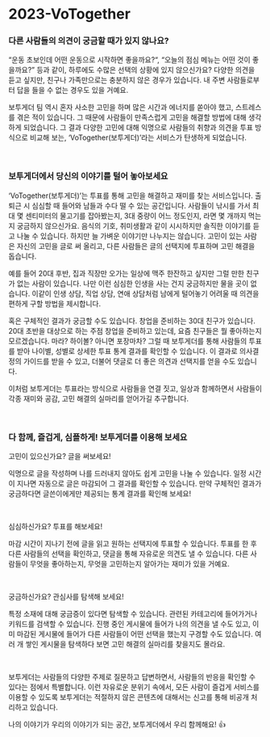 # 2023-VoTogether

### 다른 사람들의 의견이 궁금할 때가 있지 않나요?

“운동 초보인데 어떤 운동으로 시작하면 좋을까요?“, “오늘의 점심 메뉴는 어떤 것이 좋을까요?” 등과 같이, 하루에도 수많은 선택의 상황에 있지 않으신가요? 다양한 의견을 듣고 싶지만, 친구나 가족만으로는 충분하지 않은 경우가 있습니다. 내 주변 사람들로부터 답을 들을 수 없는 경우도 있을 거예요.

보투게더 팀 역시 혼자 사소한 고민을 하며 많은 시간과 에너지를 쏟아야 했고, 스트레스를 겪은 적이 있습니다. 그 때문에 사람들이 만족스럽게 고민을 해결할 방법에 대해 생각하게 되었습니다.
그 결과 다양한 고민에 대해 익명으로 사람들의 취향과 의견을 투표 방식으로 비교해 보는, ‘VoTogether(보투게더)’라는 서비스가 탄생하게 되었습니다.

<br>

### 보투게더에서 당신의 이야기를 털어 놓아보세요

‘VoTogether(보투게더)’는 투표를 통해 고민을 해결하고 재미를 찾는 서비스입니다.
출퇴근 시 심심할 때 들어와 남들과 수다 떨 수 있는 공간입니다. 사람들이 낚시를 가서 최대 몇 센티미터의 물고기를 잡아봤는지, 3대 중량이 어느 정도인지, 라면 몇 개까지 먹는지 궁금하지 않으신가요. 음식의 기호, 취미생활과 같이 시시하지만 솔직한 이야기를 듣고 나눌 수 있습니다.
하지만 늘 가벼운 이야기만 나누지는 않습니다. 고민이 있는 사람은 자신의 고민을 글로 써 올리고, 다른 사람들은 글의 선택지에 투표하며 고민 해결을 돕습니다.

예를 들어 20대 후반, 집과 직장만 오가는 일상에 맥주 한잔하고 싶지만 그럴 만한 친구가 없는 사람이 있습니다. 나만 이런 심심한 인생을 사는 건지 궁금하지만 물을 곳이 없습니다. 이같이 인생 상담, 직업 상담, 연애 상담처럼 남에게 털어놓기 어려울 때 의견을 편하게 구할 방법을 제시합니다.

혹은 구체적인 결과가 궁금할 수도 있습니다. 창업을 준비하는 30대 친구가 있습니다. 20대 초반을 대상으로 하는 주점 창업을 준비하고 있는데, 요즘 친구들은 뭘 좋아하는지 모르겠습니다. 마라? 하이볼? 아니면 포장마차? 그럴 때 보투게더를 통해 사람들의 투표를 받아 나이별, 성별로 상세한 투표 통계 결과를 확인할 수 있습니다. 이 결과로 의사결정의 가이드를 받을 수 있고, 더불어 댓글로 더 좋은 의견과 선택지를 얻을 수도 있습니다.

이처럼 보투게더는 투표라는 방식으로 사람들을 연결 짓고, 일상과 함께하면서 사람들이 각종 재미와 공감, 고민 해결의 실마리를 얻어가길 추구합니다.

<br>

### 다 함께, 즐겁게, 심플하게! 보투게더를 이용해 보세요

고민이 있으신가요? 글을 써보세요!

익명으로 글을 작성하며 나를 드러내지 않아도 쉽게 고민을 나눌 수 있습니다. 일정 시간이 지나면 자동으로 글은 마감되어 그 결과를 확인할 수 있습니다. 만약 구체적인 결과가 궁금하다면 글쓴이에게만 제공되는 통계 결과를 확인해 보세요!

<br>

심심하신가요? 투표를 해보세요!

마감 시간이 지나기 전에 글을 읽고 원하는 선택지에 투표할 수 있습니다. 투표를 한 후 다른 사람들의 선택을 확인하고, 댓글을 통해 자유로운 의견도 낼 수 있습니다. 다른 사람들이 무엇을 좋아하는지, 무엇을 고민하는지 알아가는 재미가 있을 거예요.

<br>

궁금하신가요? 관심사를 탐색해 보세요!

특정 소재에 대해 궁금증이 있다면 탐색할 수 있습니다. 관련된 카테고리에 들어가거나 키워드를 검색할 수 있습니다. 진행 중인 게시물에 들어가 나의 의견을 낼 수도 있고, 이미 마감된 게시물에 들어가 다른 사람들이 어떤 선택을 했는지 구경할 수도 있습니다. 여러 개 쌓인 게시물을 탐색하다 보면 고민 해결의 실마리를 찾을지도 몰라요.

<br>

보투게더는 사람들의 다양한 주제로 질문하고 답변하면서, 사람들의 반응을 확인할 수 있다는 점에서 특별합니다. 이런 자유로운 분위기 속에서, 모든 사람이 즐겁게 서비스를 이용할 수 있도록 보투게더는 적절하지 않은 콘텐츠에 대해서는 신고를 통해 비공개 처리하고 있습니다.

나의 이야기가 우리의 이야기가 되는 공간, 보투게더에서 우리 함께해요! 👍
